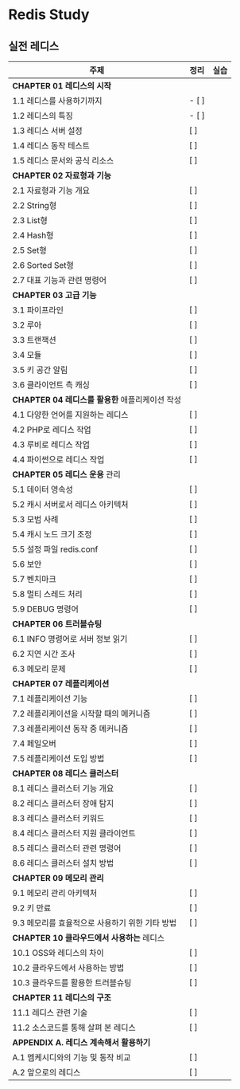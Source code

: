 # Redis Study

## 실전 레디스

| 주제                                             | 정리 | 실습  |
| ------------------------------------------------ | ---- | ----- |
| **CHAPTER 01 레디스의 시작**                     |      |       |
| 1.1 레디스를 사용하기까지                        | - [ ]  | [ ](#) |
| 1.2 레디스의 특징                                | - [ ]  | [ ](#) |
| 1.3 레디스 서버 설정                             | [ ]  | [ ](#) |
| 1.4 레디스 동작 테스트                           | [ ]  | [ ](#) |
| 1.5 레디스 문서와 공식 리소스                    | [ ]  | [ ](#) |
| **CHAPTER 02 자료형과 기능**                     |      |       |
| 2.1 자료형과 기능 개요                           | [ ]  | [ ](#) |
| 2.2 String형                                     | [ ]  | [ ](#) |
| 2.3 List형                                       | [ ]  | [ ](#) |
| 2.4 Hash형                                       | [ ]  | [ ](#) |
| 2.5 Set형                                        | [ ]  | [ ](#) |
| 2.6 Sorted Set형                                 | [ ]  | [ ](#) |
| 2.7 대표 기능과 관련 명령어                      | [ ]  | [ ](#) |
| **CHAPTER 03 고급 기능**                         |      |       |
| 3.1 파이프라인                                   | [ ]  | [ ](#) |
| 3.2 루아                                         | [ ]  | [ ](#) |
| 3.3 트랜잭션                                     | [ ]  | [ ](#) |
| 3.4 모듈                                         | [ ]  | [ ](#) |
| 3.5 키 공간 알림                                 | [ ]  | [ ](#) |
| 3.6 클라이언트 측 캐싱                           | [ ]  | [ ](#) |
| **CHAPTER 04 레디스를 활용한** 애플리케이션 작성 |      |       |
| 4.1 다양한 언어를 지원하는 레디스                | [ ]  | [ ](#) |
| 4.2 PHP로 레디스 작업                            | [ ]  | [ ](#) |
| 4.3 루비로 레디스 작업                           | [ ]  | [ ](#) |
| 4.4 파이썬으로 레디스 작업                       | [ ]  | [ ](#) |
| **CHAPTER 05 레디스 운용** 관리                  |      |       |
| 5.1 데이터 영속성                                | [ ]  | [ ](#) |
| 5.2 캐시 서버로서 레디스 아키텍처                | [ ]  | [ ](#) |
| 5.3 모범 사례                                    | [ ]  | [ ](#) |
| 5.4 캐시 노드 크기 조정                          | [ ]  | [ ](#) |
| 5.5 설정 파일 redis.conf                         | [ ]  | [ ](#) |
| 5.6 보안                                         | [ ]  | [ ](#) |
| 5.7 벤치마크                                     | [ ]  | [ ](#) |
| 5.8 멀티 스레드 처리                             | [ ]  | [ ](#) |
| 5.9 DEBUG 명령어                                 | [ ]  | [ ](#) |
| **CHAPTER 06 트러블슈팅**                        |      |       |
| 6.1 INFO 명령어로 서버 정보 읽기                 | [ ]  | [ ](#) |
| 6.2 지연 시간 조사                               | [ ]  | [ ](#) |
| 6.3 메모리 문제                                  | [ ]  | [ ](#) |
| **CHAPTER 07 레플리케이션**                      |      |       |
| 7.1 레플리케이션 기능                            | [ ]  | [ ](#) |
| 7.2 레플리케이션을 시작할 때의 메커니즘          | [ ]  | [ ](#) |
| 7.3 레플리케이션 동작 중 메커니즘                | [ ]  | [ ](#) |
| 7.4 페일오버                                     | [ ]  | [ ](#) |
| 7.5 레플리케이션 도입 방법                       | [ ]  | [ ](#) |
| **CHAPTER 08 레디스 클러스터**                   |      |       |
| 8.1 레디스 클러스터 기능 개요                    | [ ]  | [ ](#) |
| 8.2 레디스 클러스터 장애 탐지                    | [ ]  | [ ](#) |
| 8.3 레디스 클러스터 키워드                       | [ ]  | [ ](#) |
| 8.4 레디스 클러스터 지원 클라이언트              | [ ]  | [ ](#) |
| 8.5 레디스 클러스터 관련 명령어                  | [ ]  | [ ](#) |
| 8.6 레디스 클러스터 설치 방법                    | [ ]  | [ ](#) |
| **CHAPTER 09 메모리 관리**                       |      |       |
| 9.1 메모리 관리 아키텍처                         | [ ]  | [ ](#) |
| 9.2 키 만료                                      | [ ]  | [ ](#) |
| 9.3 메모리를 효율적으로 사용하기 위한 기타 방법  | [ ]  | [ ](#) |
| **CHAPTER 10 클라우드에서 사용하는** 레디스      |      |       |
| 10.1 OSS와 레디스의 차이                         | [ ]  | [ ](#) |
| 10.2 클라우드에서 사용하는 방법                  | [ ]  | [ ](#) |
| 10.3 클라우드를 활용한 트러블슈팅                | [ ]  | [ ](#) |
| **CHAPTER 11 레디스의 구조**                     |      |       |
| 11.1 레디스 관련 기술                            | [ ]  | [ ](#) |
| 11.2 소스코드를 통해 살펴 본 레디스              | [ ]  | [ ](#) |
| **APPENDIX A. 레디스 계속해서 활용하기**         |      |       |
| A.1 멤케시디와의 기능 및 동작 비교               | [ ]  | [ ](#) |
| A.2 앞으로의 레디스                              | [ ]  | [ ](#) |
